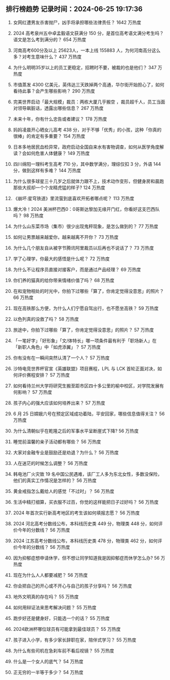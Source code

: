 
## 排行榜趋势 记录时间：2024-06-25 19:17:36
  
  1. 女网红遭男友杀害抛尸，凶手将承担哪些法律责任？ 1642 万热度
    
  2. 2024 高考泉州五中卓孟毅语文获满分 150 分，是首位高考语文满分考生吗？语文是怎么考到满分的？ 654 万热度
    
  3. 河南高考600分及以上 25623人，一本上线 155883 人，为何河南高分这么多？对考生意味什么？ 437 万热度
    
  4. 为什么明明35岁以上的员工更稳定，招聘时不要，被裁的也是他们？ 347 万热度
    
  5. 市值蒸发 4300 亿美元，英伟达三天跌掉两个高通，华尔街开始担心了，如何看待此事？会产生哪些影响？ 290 万热度
    
  6. 完美世界启动「最大规模」裁员：两栋大厦几乎搬空 ，裁员超千人，员工当面对领导飙脏话，透露出哪些信息？ 267 万热度
    
  7. 未来十年，你有什么忠告或者建议？ 178 万热度
    
  8. 妈妈凌晨开心晒女儿高考 438 分，对于不够「优秀」的小孩，这种「你真的很棒」的肯定有多重要？ 154 万热度
    
  9. 日本多地居民血检异常，政府启动全国自来水有害物调查，如何从医学角度解读？会如何危害人体健康？ 149 万热度
    
  10. 四川绵阳一理科考生高考 710 分，其中数学满分，理综仅扣 3 分，外语 144 分，做到这样有多难？ 144 万热度
    
  11. 为什么很多球星三十几岁之后就体力跟不上，技术动作变形，但健身房和晨跑那些大叔却一个个龙精虎猛的样子? 124 万热度
    
  12. 《崩坏:星穹铁道》里流萤到底喜欢开拓者哪点呢？ 113 万热度
    
  13. 爆大冷！2024 美洲杯巴西0：0哥斯达黎加无缘开门红，你看好这支巴西队吗？ 98 万热度
    
  14. 为什么山东菜市场（集市）很少出现鬼秤现象，是怎么做到的？ 77 万热度
    
  15. 如何让男票越来越爱你，越来越离不开你？ 73 万热度
    
  16. 为什么几个朋友自从被字节腾讯阿里裁员以后再也不说话了？ 73 万热度
    
  17. 学了心理学，你最大的感悟是什么呢？ 72 万热度
    
  18. 为什么不让程序员直接对接客户，而是通过产品经理？ 69 万热度
    
  19. 你们养的猫真的给你带来情绪价值了吗？ 68 万热度
    
  20. 在和宠物相处的时光中，你拍下过哪些「算了，你肯定觉得没意思」的照片？ 66 万热度
    
  21. 现在高铁那么方便，为什么人们宁愿自驾出行，也不愿坐高铁？ 59 万热度
    
  22. 以色列真的没救了吗？ 58 万热度
    
  23. 旅途中，你拍下过哪些「算了，你肯定觉得没意思」的照片？ 57 万热度
    
  24. 「一笔好字」「好形象」「文/体特长」哪一项条件最有利于「职场新人」在「新职人角色」中「如虎添翼」？ 57 万热度
    
  25. 你有没有在一瞬间突然认清了一个人？ 57 万热度
    
  26. 沙特电竞世界杯官宣《英雄联盟》项目赛程，LPL 与 LCK 首轮正面对决，如何评价赛程安排？ 57 万热度
    
  27. 如何看待兰州大学将研究生搬至距市区四十多公里的榆中校区，对学院发展有何影响？ 57 万热度
    
  28. 孩子内心的强大应该如何培养出来？ 57 万热度
    
  29. 6 月 25 日嫦娥六号在预定区域成功着陆，平安回家，哪些信息值得关注？ 56 万热度
    
  30. 为什么清朝似乎在乾隆之后的军事水平呈断崖式下降? 56 万热度
    
  31. 睡觉前温馨的亲子活动都有哪些？ 56 万热度
    
  32. 大家对金融专业是鼓励还是劝退？为什么？ 56 万热度
    
  33. 人在迷茫的时候怎么调整？ 56 万热度
    
  34. 韩电池厂火灾致 19 名中国公民遇难，该厂工人多为东北女性，多数没保险，他们的真实工作情况是怎样的？ 56 万热度
    
  35. 黄金戒指怎么戴给人的感觉「不过时」？ 56 万热度
    
  36. 生活中精打细算，买衣服不过百，你觉的这样能把日子过好吗？ 56 万热度
    
  37. 2024 年首次实行新高考地区的考生该如何填报志愿？ 56 万热度
    
  38. 2024 河北高考分数线公布，本科线历史类 449 分，物理类 448 分，如何评价今年的分数线？ 56 万热度
    
  39. 2024 江苏高考分数线公布，本科线历史类 478 分，物理类 462 分，如何评价今年的分数线？ 56 万热度
    
  40. 因为抑郁症想申请休学，但不想让同学知道我是因抑郁症而休学怎么办? 56 万热度
    
  41. 现在为什么人人都要减肥？ 56 万热度
    
  42. 你会把自己的开心或不开心与自己的孩子分享吗？ 56 万热度
    
  43. 地外文明真的存在吗？ 55 万热度
    
  44. 如何用辩证法来思考解决问题？ 55 万热度
    
  45. 跑步好还是健身好，只能选一个的话？ 55 万热度
    
  46. 2024欧洲杯哪位球员有可能拿到最佳球员？ 55 万热度
    
  47. 孩子进入小学，有多少家长辞职在家，陪伴式学习？ 55 万热度
    
  48. 为什么有些司机在急刹车前不看后视镜？ 55 万热度
    
  49. 什么是一个女人的底气？ 54 万热度
    
  50. 正无穷的一半等于多少？ 54 万热度
    
